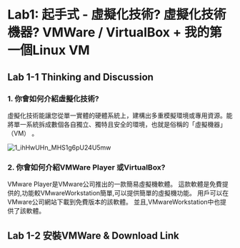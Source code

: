 # Lab1: 起手式 - 虛擬化技術? 虛擬化技術機器? VMWare / VirtualBox + 我的第一個Linux VM 

## Lab 1-1 Thinking and Discussion
### 1. 你會如何介紹虛擬化技術?
虛擬化技術能讓您從單一實體的硬體系統上，建構出多重模擬環境或專用資源。能將單一系統拆成數個各自獨立、獨特且安全的環境，也就是俗稱的「虛擬機器」（VM） 。

![1_ihHwUHn_MHS1g6pU24U5mw](https://user-images.githubusercontent.com/100060507/221393669-a42bbeaf-0dfd-4768-a9eb-dae0a3946919.png)

### 2. 你會如何介紹VMWare Player 或VirtualBox?
VMware Player是VMware公司推出的一款簡易虛擬機軟體。 這款軟體是免費提供的,功能較VMwareWorkstation簡單,可以提供簡單的虛擬機功能。 用戶可以在VMware公司網站下載到免費版本的該軟體。 並且,VMwareWorkstation中也提供了該軟體。

## Lab 1-2 安裝VMWare & Download Link


